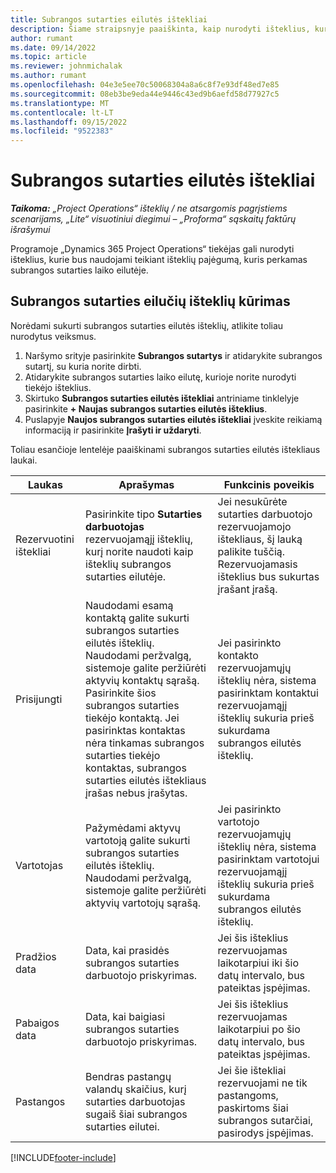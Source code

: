 ```yaml
---
title: Subrangos sutarties eilutės ištekliai
description: Šiame straipsnyje paaiškinta, kaip nurodyti išteklius, kuriuos tiekėjas priskiria konkrečiai subrangos sutarties laiko eilutei.
author: rumant
ms.date: 09/14/2022
ms.topic: article
ms.reviewer: johnmichalak
ms.author: rumant
ms.openlocfilehash: 04e3e5ee70c50068304a8a6c8f7e93df48ed7e85
ms.sourcegitcommit: 08eb3be9eda44e9446c43ed9b6aefd58d77927c5
ms.translationtype: MT
ms.contentlocale: lt-LT
ms.lasthandoff: 09/15/2022
ms.locfileid: "9522383"
---
```

# <a name="subcontract-line-resources"></a>Subrangos sutarties eilutės ištekliai

_**Taikoma:** „Project Operations“ išteklių / ne atsargomis pagrįstiems scenarijams, „Lite“ visuotiniui diegimui – „Proforma“ sąskaitų faktūrų išrašymui_

Programoje „Dynamics 365 Project Operations“ tiekėjas gali nurodyti išteklius, kurie bus naudojami teikiant išteklių pajėgumą, kuris perkamas subrangos sutarties laiko eilutėje.

## <a name="create-subcontract-line-resources"></a>Subrangos sutarties eilučių išteklių kūrimas

Norėdami sukurti subrangos sutarties eilutės išteklių, atlikite toliau nurodytus veiksmus.

1. Naršymo srityje pasirinkite **Subrangos sutartys** ir atidarykite subrangos sutartį, su kuria norite dirbti.
2. Atidarykite subrangos sutarties laiko eilutę, kurioje norite nurodyti tiekėjo išteklius.
3. Skirtuko **Subrangos sutarties eilutės ištekliai** antriniame tinklelyje pasirinkite **+ Naujas subrangos sutarties eilutės išteklius**.
4. Puslapyje **Naujos subrangos sutarties eilutės ištekliai** įveskite reikiamą informaciją ir pasirinkite **Įrašyti ir uždaryti**.

Toliau esančioje lentelėje paaiškinami subrangos sutarties eilutės ištekliaus laukai.

| Laukas | Aprašymas | Funkcinis poveikis |
| ----- | ----------- | ----------------- |
| Rezervuotini ištekliai | Pasirinkite tipo **Sutarties darbuotojas** rezervuojamąjį išteklių, kurį norite naudoti kaip išteklių subrangos sutarties eilutėje.| Jei nesukūrėte sutarties darbuotojo rezervuojamojo ištekliaus, šį lauką palikite tuščią. Rezervuojamasis išteklius bus sukurtas įrašant įrašą.  |
| Prisijungti | Naudodami esamą kontaktą galite sukurti subrangos sutarties eilutės išteklių. Naudodami peržvalgą, sistemoje galite peržiūrėti aktyvių kontaktų sąrašą. Pasirinkite šios subrangos sutarties tiekėjo kontaktą. Jei pasirinktas kontaktas nėra tinkamas subrangos sutarties tiekėjo kontaktas, subrangos sutarties eilutės ištekliaus įrašas nebus įrašytas.| Jei pasirinkto kontakto rezervuojamųjų išteklių nėra, sistema pasirinktam kontaktui rezervuojamąjį išteklių sukuria prieš sukurdama subrangos eilutės išteklių. |
| Vartotojas | Pažymėdami aktyvų vartotoją galite sukurti subrangos sutarties eilutės išteklių. Naudodami peržvalgą, sistemoje galite peržiūrėti aktyvių vartotojų sąrašą.| Jei pasirinkto vartotojo rezervuojamųjų išteklių nėra, sistema pasirinktam vartotojui rezervuojamąjį išteklių sukuria prieš sukurdama subrangos eilutės išteklių. |
| Pradžios data | Data, kai prasidės subrangos sutarties darbuotojo priskyrimas.| Jei šis išteklius rezervuojamas laikotarpiui iki šio datų intervalo, bus pateiktas įspėjimas. |
| Pabaigos data | Data, kai baigiasi subrangos sutarties darbuotojo priskyrimas.| Jei šis išteklius rezervuojamas laikotarpiui po šio datų intervalo, bus pateiktas įspėjimas. |
| Pastangos | Bendras pastangų valandų skaičius, kurį sutarties darbuotojas sugaiš šiai subrangos sutarties eilutei.| Jei šie ištekliai rezervuojami ne tik pastangoms, paskirtoms šiai subrangos sutarčiai, pasirodys įspėjimas. |


[!INCLUDE[footer-include](../../includes/footer-banner.md)]
